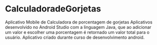 # CalculadoradeGorjetas
Aplicativo Mobile de Calculadora de porcentagem de gorjetas
Aplicativos desenvolvido no Android Studio com a linguagem Java, que ao adicionar um valor e
escolher uma porcentagem é retornado um valor total para o usuário.
Aplicativo criado durante curso de desenvolvimento android.
